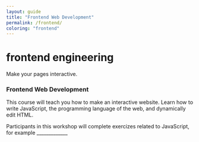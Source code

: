 ```yaml
---
layout: guide
title: "Frontend Web Development"
permalink: /frontend/
coloring: "frontend"
---
```


<h1>frontend engineering</h1>
<div class="intro">Make your pages interactive.</div>


<h3>Frontend Web Development</h3>
<p>This course will teach you how to make an interactive website. Learn how to write JavaScript, the programming language of the web, and dynamically edit HTML.
<p>Participants in this workshop will complete exercizes related to JavaScript, for example _____________
